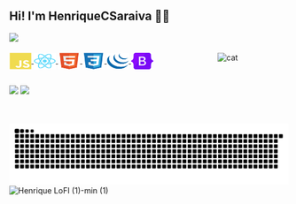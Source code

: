 ## Hi! I'm HenriqueCSaraiva 🐱‍💻
<div>
  <a href="https://github.com/HenriqueCSaraiva>
  <img height="180em" src="https://github-readme-stats-henriquecsaraiva.vercel.app/api?username=HenriqueCSaraiva&show_icons=true&theme=dracula" />
  
  <img height="180em" src="https://github-readme-stats.vercel.app/api/top-langs/?username=HenriqueCSaraiva&layout=compact&langs_count=7&theme=dracula"/>
  </div>                                                                                                                                              

  <div style="display: inline_block"><br>
  <img align="center" alt="Js" height="30" width="40" src="https://raw.githubusercontent.com/devicons/devicon/master/icons/javascript/javascript-plain.svg">
  <img align="center" alt="React" height="30" width="40" src="https://raw.githubusercontent.com/devicons/devicon/master/icons/react/react-original.svg">
  <img align="center" alt="HTML" height="30" width="40" src="https://raw.githubusercontent.com/devicons/devicon/master/icons/html5/html5-original.svg">
  <img align="center" alt="CSS" height="30" width="40" src="https://raw.githubusercontent.com/devicons/devicon/master/icons/css3/css3-original.svg">
  <img align="center" alt="Jquery" height="30" width="40" src="https://raw.githubusercontent.com/devicons/devicon/master/icons/jquery/jquery-original.svg">
  <img align="center" alt="Bootstrap" height="30" width="40" src="https://raw.githubusercontent.com/devicons/devicon/master/icons/bootstrap/bootstrap-original.svg">
  
  <img align="right" alt="cat" src="https://media.giphy.com/media/3oKIPnAiaMCws8nOsE/giphy.gif" width="128" height="128" />
                                                                                                                                  
</div>

 ## 
                                                                                                   
<div> 
  <a href="https://www.instagram.com/henrique_c_saraiva/" target="_blank"><img src="https://img.shields.io/badge/-Instagram-%23E4405F?style=for-the-badge&logo=instagram&logoColor=white" target="_blank"></a>
  <a href="https://www.linkedin.com/in/henrique-csaraiva/" target="_blank"><img src="https://img.shields.io/badge/-LinkedIn-%230077B5?style=for-the-badge&logo=linkedin&logoColor=white" target="_blank"></a> 

![Snake animation](https://github.com/HenriqueCSaraiva/HenriqueCSaraiva/blob/output/github-contribution-grid-snake.svg)
![Henrique LoFI (1)-min (1)](https://user-images.githubusercontent.com/86918112/145872884-1b22c9ad-04a3-4c06-85cc-676e9d4b187c.png)

</div>
